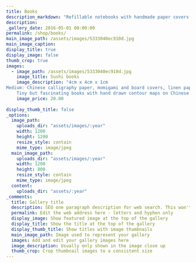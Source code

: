```yaml
---
title: Books
description_markdown: "Refillable notebooks with handmade paper covers that you will not find anywhere else. Sushi books for quiet moments. Wall pieces currently available are individually priced in their sections in the 'Work' category. Please do contact us if you would like a higher resolution image, or a complete image where only a detail is shown. Studio visits welcome by appointment."
description:
_gallery_date: 2016-05-01 00:00:00
permalink: /shop/books/
main_image_path: /assets/images/5333040ec910d.jpg
main_image_caption:
display_title: true
display_image: false
thumb_crop: true
images:
  - image_path: /assets/images/5333040ec910d.jpg
    image_title: Sushi books
    image_description: "4cm x 4cm x 1cm
Medium: Chinese calligraphy paper, momigami and board covers, linen paper closure, ink, watercolour
    Tiny but fascinating books with hand drawn contour maps on Chinese calligraphy paper with momigami hard covers. Contact us to choose cover colour (dark or light green), or let us choose."
    image_price: 20.00
  
display_thumb_title: false
_options:
  image_path:
    uploads_dir: "assets/images/:year"
    width: 1200
    height: 1200
    resize_style: contain
    mime_type: image/jpeg
  main_image_path:
    uploads_dir: "assets/images/:year"
    width: 1200
    height: 800
    resize_style: contain
    mime_type: image/jpeg
  content:
    uploads_dir: "assets/:year"
_comments:
  title: Gallery title
  description: SEO one paragraph description for web search. This won't appear in your page
  permalink: Edit the web address here - letters and hyphen only
  display_image: Show featured image at the top of the gallery
  display_title: Show the title at the top of the gallery
  display_thumb_title: Show titles with image thumbnails 
  main_image_path: Image used to represent your gallery
  images: Add and edit your gallery images here
  image_description: Usually only shown in the image close up
  thumb_crop: Crop thumbnail images to a consistent size
---
```

